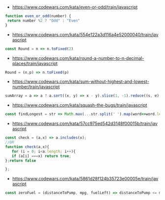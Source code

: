 * https://www.codewars.com/kata/even-or-odd/train/javascript
```js
function even_or_odd(number) {
 return number %2 ? "Odd" : "Even"
}
```
* https://www.codewars.com/kata/554e122a3d116a4e52000040/train/javascript
```js
const Round = n => n.toFixed(2)
```
* https://www.codewars.com/kata/round-a-number-to-n-decimal-places/train/javascript
```js
Round = (n,p) => n.toFixed(p)
```
* https://www.codewars.com/kata/sum-without-highest-and-lowest-number/train/javascript
```js
sumArray = a => a ? a.sort((x, y) => x - y).slice(1, -1).reduce((s, e) => s + e, 0) : 0
```
* https://www.codewars.com/kata/squash-the-bugs/train/javascript
```js
const findLongest = str => Math.max(...str.split(' ').map(word=>word.length))
```
* https://www.codewars.com/kata/57cc975ed542d3148f00015b/train/javascript
```js
const check = (a,x) => a.includes(x);
//OR
function check(a,x){
   for (i = 0; i<a.length; i++){
   if (a[i] ===x) return true;
};return false

};
```
* https://www.codewars.com/kata/5861d28f124b35723e00005e/train/javascript
```js
const zeroFuel = (distanceToPump, mpg, fuelLeft) => distanceToPump <= mpg * fuelLeft
```